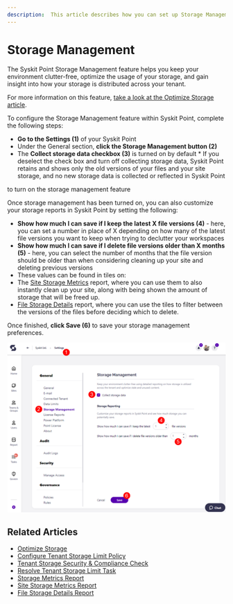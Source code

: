 ```yaml
---
description:  This article describes how you can set up Storage Management in Syskit Point. 
---
```


# Storage Management

The Syskit Point Storage Management feature helps you keep your environment clutter-free, optimize the usage of your storage, and gain insight into how your storage is distributed across your tenant.

For more information on this feature, [take a look at the Optimize Storage article](../governance-and-automation/optimize-storage.md). 

To configure the Storage Management feature within Syskit Point, complete the following steps:

  * **Go to the Settings (1)** of your Syskit Point
  * Under the General section, **click the Storage Management button (2)**
  *  The **Collect storage data checkbox (3)** is turned on by default
    * If you deselect the check box and turn off collecting storage data, Syskit Point retains and shows only the old versions of your files and your site storage, and no new storage data is collected or reflected in Syskit Point
  
  to turn on the storage management feature

Once storage management has been turned on, you can also customize your storage reports in Syskit Point by setting the following:
  * **Show how much I can save if I keep the latest X file versions (4)** - here, you can set a number in place of X depending on how many of the latest file versions you want to keep when trying to declutter your workspaces
  * **Show how much I can save if I delete file versions older than X months (5)** - here, you can select the number of months that the file version should be older than when considering cleaning up your site and deleting previous versions
  * These values can be found in tiles on: 
   * The [Site Storage Metrics](../.gitbook/assets/configure-storage-management-settings.png) report, where you can use them to also instantly clean up your site, along with being shown the amount of storage that will be freed up.  
   * [File Storage Details](../.gitbook/assets/configure-storage-management-settings.png) report, where you can use the tiles to filter between the versions of the files before deciding which to delete. 

Once finished, **click Save (6)** to save your storage management preferences. 

![Syskit Point - Storage Management Set Up](../.gitbook/assets/configure-storage-management-settings.png)

## Related Articles

* [Optimize Storage](../governance-and-automation/optimize-storage.md)
* [Configure Tenant Storage Limit Policy](../governance-and-automation/automated-workflows/tenant-storage-admin.md)
* [Tenant Storage Security & Compliance Check](../../governance-and-automation/security-compliance-checks/tenant-storage.md)
* [Resolve Tenant Storage Limit Task](../../point-collaborators/resolve-governance-tasks/tenant-storage-limit.md)
* [Storage Metrics Report](../reporting/cleanup-and-health-reports.md#storage-metrics)
* [Site Storage Metrics Report](../reporting/cleanup-and-health-reports.md#site-storage-metrics)
* [File Storage Details Report](../reporting/cleanup-and-health-reports.md#file-storage-details)
